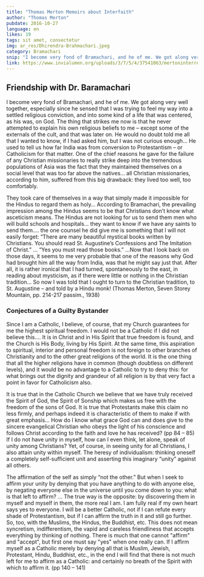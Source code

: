 ```yaml
---
title: "Thomas Merton Memoirs about Interfaith"
author: "Thomas Merton"
pubdate: 2016-10-27
language: en
likes: 19
tags: sit amet, consectetur
img: ar_res/Dhirendra-Brahmachari.jpeg
category: Bramachari
snip: "I become very fond of Bramachari, and he of me. We got along very well together, especially since he sensed that I was trying to feel my way into a settled religious conviction, and into some kind of a life that was centered, as his was, on God."
link: https://www.invialumen.org/uploads/3/7/5/4/37541063/mertoninterreligousdialogue.pdf
---
```


## Friendship with Dr. Baramachari

I become very fond of Bramachari, and he of me. We got along very well together, especially since he sensed that I was trying to feel my way into a settled religious conviction, and into some kind of a life that was centered, as his was, on God. The thing that strikes me now is that he never attempted to explain his own religious beliefs to me – except some of the externals of the cult, and that was later on. He would no doubt told me all that I wanted to know, if I had asked him, but I was not curious enough… He used to tell us how far India was from conversion to Protestantism – or Catholicism for that matter. One of the chief reasons he gave for the failure of any Christian missionaries to really strike deep into the tremendous populations of Asia was the fact that they maintained themselves on a social level that was too far above the natives… all Christian missionaries, according to him, suffered from this big drawback: they lived too well, too comfortably.

They took care of themselves in a way that simply made it impossible for the Hindus to regard them as holy… According to Bramachari, the prevailing impression among the Hindus seems to be that Christians don’t know what asceticism means. The Hindus are not looking for us to send them men who will build schools and hospitals… they want to know if we have any saints to send them…. the one counsel he did give me is something that I will not easily forget: “There are many beautiful mystical books written by Christians. You should read St. Augustine’s Confessions and The Imitation of Christ.” … “Yes you must read those books.” …Now that I look back on those days, it seems to me very probable that one of the reasons why God had brought him all the way from India, was that he might say just that. After all, it is rather ironical that I had turned, spontaneously to the east, in reading about mysticism, as if there were little or nothing in the Christian tradition… So now I was told that I ought to turn to the Christian tradition, to St. Augustine – and told by a Hindu monk!
(Thomas Merton, Seven Storey Mountain, pp. 214-217 passim., 1938)

### Conjectures of a Guilty Bystander

Since I am a Catholic, I believe, of course, that my Church guarantees for me the highest spiritual freedom. I would not be a Catholic if I did not believe this…. It is in Christ and in His Spirit that true freedom is found, and the Church is His Body, living by His Spirit. At the same time, this aspiration to spiritual, interior and personal freedom is not foreign to other branches of Christianity and to the other great religions of the world. It is the one thing that all the higher religions have in common (though doubtless on different levels), and it would be no advantage to a Catholic to try to deny this: for what brings out the dignity and grandeur of all religion is by that very fact a point in favor for Catholicism also.

It is true that in the Catholic Church we believe that we have truly received the Spirit of God, the Spirit of Sonship which makes us free with the freedom of the sons of God. It is true that Protestants make this claim no less firmly, and perhaps indeed it is characteristic of them to make if with great emphasis… How do I know what grace God can and does give to the sincere evangelical Christian who obeys the light of his conscience and follows Christ according to the faith and love he has received? (pp 84 – 85) If I do not have unity in myself, how can I even think, let alone, speak of unity among Christians? Yet, of course, in seeing unity for all Christians, I also attain unity within myself. The heresy of individualism: thinking oneself a completely self-sufficient unit and asserting this imaginary “unity” against all others.

The affirmation of the self as simply “not the other.” But when I seek to affirm your unity by denying that you have anything to do with anyone else, by negating everyone else in the universe until you come down to you: what is that left to affirm? … The true way is the opposite: by discovering them in myself and myself in them, the more real I am. I am fully real if my own heart says yes to everyone. I will be a better Catholic, not if I can refute every shade of Protestantism, but if I can affirm the truth in it and still go further. So, too, with the Muslims, the Hindus, the Buddhist, etc. This does not mean syncretism, indifferentism, the vapid and careless friendliness that accepts everything by thinking of nothing. There is much that one cannot "affirm" and "accept", but first one must say "yes" when one really can. If I affirm myself as a Catholic merely by denying all that is Muslim, Jewish, Protestant, Hindu, Buddhist, etc., in the end I will find that there is not much left for me to affirm as a Catholic: and certainly no breath of the Spirit with which to affirm it. (pp 140 – 141)


